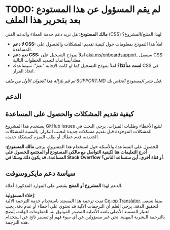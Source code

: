 <!--
CO_OP_TRANSLATOR_METADATA:
{
  "original_hash": "50518c351b4501f2649aeaba31c2592e",
  "translation_date": "2025-07-12T07:28:07+00:00",
  "source_file": "SUPPORT.md",
  "language_code": "ar"
}
-->
# TODO: لم يقم المسؤول عن هذا المستودع بعد بتحرير هذا الملف

**مالك المستودع**: هل تريد دعم خدمة العملاء والدعم الفني (CSS) لهذا المنتج/المشروع؟

- **لا دعم CSS:** املأ هذا النموذج بمعلومات حول كيفية تقديم المشكلات والحصول على المساعدة.
- **نعم دعم CSS:** املأ نموذج التسجيل على [aka.ms/onboardsupport](https://aka.ms/onboardsupport). سيعمل CSS معك/يساعدك لتحديد الخطوات التالية.
- **لست متأكدًا؟** املأ نموذج التسجيل كما لو كانت الإجابة "نعم". سيساعدك CSS في اتخاذ القرار.

*ثم قم بإزالة هذا العنوان الأول من ملف SUPPORT.MD قبل نشر المستودع الخاص بك.*

## الدعم

## كيفية تقديم المشكلات والحصول على المساعدة

يستخدم هذا المشروع GitHub Issues لتتبع الأخطاء وطلبات الميزات. يرجى البحث في المشكلات الموجودة قبل تقديم مشكلات جديدة لتجنب التكرار. بالنسبة للمشكلات الجديدة، قدم خطأك أو طلب الميزة كمشكلة جديدة.

للحصول على المساعدة والأسئلة حول استخدام هذا المشروع، يرجى **مالك المستودع: أدرج التعليمات هنا لكيفية التواصل مع مالكي المستودع أو المجتمع للحصول على المساعدة. قد يكون ذلك وسمًا في Stack Overflow أو قناة أخرى. أين ستساعد الناس؟**.

## سياسة دعم مايكروسوفت

الدعم لهذا **المشروع أو المنتج** يقتصر على الموارد المذكورة أعلاه.

**إخلاء المسؤولية**:  
تمت ترجمة هذا المستند باستخدام خدمة الترجمة الآلية [Co-op Translator](https://github.com/Azure/co-op-translator). بينما نسعى لتحقيق الدقة، يرجى العلم أن الترجمات الآلية قد تحتوي على أخطاء أو عدم دقة. يجب اعتبار المستند الأصلي بلغته الأصلية المصدر الموثوق به. للمعلومات الهامة، يُنصح بالترجمة البشرية المهنية. نحن غير مسؤولين عن أي سوء فهم أو تفسير ناتج عن استخدام هذه الترجمة.